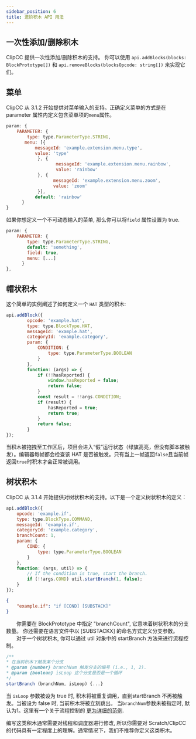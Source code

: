 ```yaml
---
sidebar_position: 6
title: 进阶积木 API 用法
---
```

## 一次性添加/删除积木
ClipCC 提供一次性添加/删除积木的支持。 你可以使用 ``api.addBlocks(blocks: BlockPrototype[])`` 和 ``api.removeBlocks(blocksOpcode: string[])`` 来实现它们。
## 菜单
ClipCC 从 3.1.2 开始提供对菜单输入的支持。正确定义菜单的方式是在 parameter 属性内定义包含菜单项的``menu``属性。
```javascript
param: {
    PARAMETER: {
        type: type.ParameterType.STRING,
       menu: [{
           messageId: 'example.extension.menu.type',
           value: 'type'
            }, {
                   messageId: 'example.extension.menu.rainbow',
                   value: 'rainbow'
            }, {
                  messageId: 'example.extension.menu.zoom',
                  value: 'zoom'
            }],
           default: 'rainbow'
      }
}
```
如果你想定义一个不可动态输入的菜单, 那么你可以将``field`` 属性设置为 true.
```javascript
param: {
    PARAMETER: {
        type: type.ParameterType.STRING,
        default: 'something',
        field: true,
        menu: [...]
      }
},
```
## 帽状积木
这个简单的实例阐述了如何定义一个 ``HAT`` 类型的积木:
```javascript
api.addBlock({
        opcode: 'example.hat',
        type: type.BlockType.HAT,
        messageId: 'example.hat',
        categoryId: 'example.category',
        param: {
            CONDITION: {
                type: type.ParameterType.BOOLEAN
            }
        },
        function: (args) => {
            if (!!hasReported) {
                window.hasReported = false;
                return false;
            }
            const result = !!args.CONDITION;
            if (result) {
                hasReported = true;
                return true;
            }
            return false;
        }
});
```
当积木被拖拽至工作区后，项目会进入“假”运行状态（绿旗高亮，但没有脚本被触发）。编辑器每帧都会检查该 HAT 是否被触发。只有当上一帧返回``false``且当前帧返回``true``时积木才会正常被调用。

## 树状积木
ClipCC 从 3.1.4 开始提供对树状积木的支持。以下是一个定义树状积木的定义：
```javascript title="index.js"
api.addBlock({
    opcode: 'example.if',
    type: type.BlockType.COMMAND,
    messageId: 'example.if',
    categoryId: 'example.category',
    branchCount: 1,
    param: {
        COND: {
            type: type.ParameterType.BOOLEAN
        }
    },
    function: (args, util) => {
        // If the condition is true, start the branch.
        if (!!args.COND) util.startBranch(1, false);
    }
});
```
```json title="en.json"
{
    "example.if": "if [COND] [SUBSTACK]"
}
```
　　你需要在 BlockPrototype 中指定 "branchCount", 它意味着树状积木的分支数量。 你还需要在语言文件中以 [SUBSTACKX] 的命名方式定义分支参数。
　　对于一个树状积木, 你可以通过 util 对象中的 startBranch 方法来进行流程控制。
```javascript
/**
* 在当前积木下触发某个分支
* @param {number} branchNum 触发分支的编号 (i.e., 1, 2).
* @param {boolean} isLoop 这个分支是否是一个循环
*/
startBranch (branchNum, isLoop) {...}
```
当 ``isLoop`` 参数被设为 true 时, 积木将被重复调用，直到startBranch 不再被触发。当被设为 false 时, 当前积木将被立刻跳出。 当``branchNum``参数未被指定时, 默认为1。这里有一个关于流程控制的 [更为详细的范例](https://github.com/SimonShiki/neurons).

编写这类积木通常需要对线程和调度器进行修改, 所以你需要对 Scratch/ClipCC 的代码具有一定程度上的理解。通常情况下，我们不推荐你定义这类积木。
